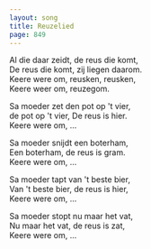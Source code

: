 ```yaml
---
layout: song
title: Reuzelied
page: 849
---
```


Al die daar zeidt, de reus die komt,  
De reus die komt, zij liegen daarom.  
Keere were om, reusken, reusken,  
Keere weer om, reuzegom.  

Sa moeder zet den pot op 't vier,  
de pot op 't vier, De reus is hier.  
Keere were om, ...  

Sa moeder snijdt een boterham,  
Een boterham, de reus is gram.  
Keere were om, ...  

Sa moeder tapt van 't beste bier,  
Van 't beste bier, de reus is hier,  
Keere were om, ...  

Sa moeder stopt nu maar het vat,  
Nu maar het vat, de reus is zat,  
Keere were om, ...  
